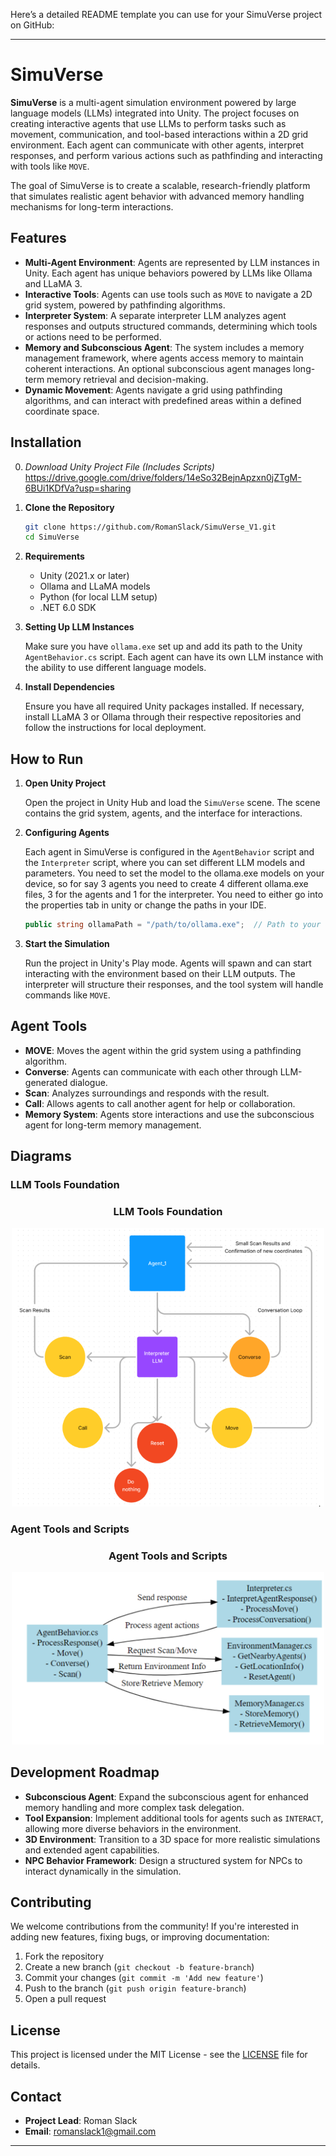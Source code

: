 Here’s a detailed README template you can use for your SimuVerse project on GitHub:

---

# SimuVerse

**SimuVerse** is a multi-agent simulation environment powered by large language models (LLMs) integrated into Unity. The project focuses on creating interactive agents that use LLMs to perform tasks such as movement, communication, and tool-based interactions within a 2D grid environment. Each agent can communicate with other agents, interpret responses, and perform various actions such as pathfinding and interacting with tools like `MOVE`. 

The goal of SimuVerse is to create a scalable, research-friendly platform that simulates realistic agent behavior with advanced memory handling mechanisms for long-term interactions.

## Features

- **Multi-Agent Environment**: Agents are represented by LLM instances in Unity. Each agent has unique behaviors powered by LLMs like Ollama and LLaMA 3.
- **Interactive Tools**: Agents can use tools such as `MOVE` to navigate a 2D grid system, powered by pathfinding algorithms.
- **Interpreter System**: A separate interpreter LLM analyzes agent responses and outputs structured commands, determining which tools or actions need to be performed.
- **Memory and Subconscious Agent**: The system includes a memory management framework, where agents access memory to maintain coherent interactions. An optional subconscious agent manages long-term memory retrieval and decision-making.
- **Dynamic Movement**: Agents navigate a grid using pathfinding algorithms, and can interact with predefined areas within a defined coordinate space.
  
## Installation

0. *Download Unity Project File (Includes Scripts)*
   https://drive.google.com/drive/folders/14eSo32BejnApzxn0jZTgM-6BUi1KDfVa?usp=sharing 

2. **Clone the Repository**

   ```bash
   git clone https://github.com/RomanSlack/SimuVerse_V1.git
   cd SimuVerse
   ```

3. **Requirements**

   - Unity (2021.x or later)
   - Ollama and LLaMA models
   - Python (for local LLM setup)
   - .NET 6.0 SDK

4. **Setting Up LLM Instances**

   Make sure you have `ollama.exe` set up and add its path to the Unity `AgentBehavior.cs` script. Each agent can have its own LLM instance with the ability to use different language models.

5. **Install Dependencies**

   Ensure you have all required Unity packages installed. If necessary, install LLaMA 3 or Ollama through their respective repositories and follow the instructions for local deployment.

## How to Run

1. **Open Unity Project**

   Open the project in Unity Hub and load the `SimuVerse` scene. The scene contains the grid system, agents, and the interface for interactions.

2. **Configuring Agents**

   Each agent in SimuVerse is configured in the `AgentBehavior` script and the `Interpreter` script, where you can set different LLM models and parameters. You need to set the model to the ollama.exe models on your device, so for say 3 agents you need to create 4 different ollama.exe files, 3 for the agents and 1 for the interpreter. You need to either go into the properties tab in unity or change the paths in your IDE.

   ```csharp
   public string ollamaPath = "/path/to/ollama.exe";  // Path to your Ollama model
   ```

3. **Start the Simulation**

   Run the project in Unity's Play mode. Agents will spawn and can start interacting with the environment based on their LLM outputs. The interpreter will structure their responses, and the tool system will handle commands like `MOVE`.

## Agent Tools

- **MOVE**: Moves the agent within the grid system using a pathfinding algorithm.
- **Converse**: Agents can communicate with each other through LLM-generated dialogue.
- **Scan**: Analyzes surroundings and responds with the result.
- **Call**: Allows agents to call another agent for help or collaboration.
- **Memory System**: Agents store interactions and use the subconscious agent for long-term memory management.

## Diagrams

### LLM Tools Foundation
<div align="center">
  <h3>LLM Tools Foundation</h3>
  <img src="DiagramToolsChartFigJam.PNG" alt="LLM Tools Foundation" width="500"/>
</div>

### Agent Tools and Scripts
<div align="center">
  <h3>Agent Tools and Scripts</h3>
  <img src="DiagramAgentToolsScripts.PNG" alt="Agent Tools and Scripts" width="500"/>
</div>




## Development Roadmap

- **Subconscious Agent**: Expand the subconscious agent for enhanced memory handling and more complex task delegation.
- **Tool Expansion**: Implement additional tools for agents such as `INTERACT`, allowing more diverse behaviors in the environment.
- **3D Environment**: Transition to a 3D space for more realistic simulations and extended agent capabilities.
- **NPC Behavior Framework**: Design a structured system for NPCs to interact dynamically in the simulation.

## Contributing

We welcome contributions from the community! If you're interested in adding new features, fixing bugs, or improving documentation:

1. Fork the repository
2. Create a new branch (`git checkout -b feature-branch`)
3. Commit your changes (`git commit -m 'Add new feature'`)
4. Push to the branch (`git push origin feature-branch`)
5. Open a pull request

## License

This project is licensed under the MIT License - see the [LICENSE](LICENSE) file for details.

## Contact

- **Project Lead**: Roman Slack
- **Email**: romanslack1@gmail.com

---

